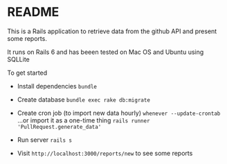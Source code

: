 # README

This is a  Rails application to retrieve data from the github API and present some reports.

It runs on Rails 6 and has beeen tested on Mac OS and Ubuntu using SQLLite

To get started

* Install dependencies
`bundle`

* Create database
`bundle exec rake db:migrate`

* Create cron job (to import new data hourly)
`whenever --update-crontab`
...or import it as a one-time thing
`rails runner 'PullRequest.generate_data'`

* Run server
`rails s`

* Visit `http://localhost:3000/reports/new` to see some reports